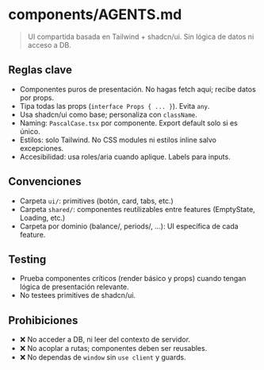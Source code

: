 # components/AGENTS.md

> UI compartida basada en Tailwind + shadcn/ui. Sin lógica de datos ni acceso a DB.

## Reglas clave

- Componentes puros de presentación. No hagas fetch aquí; recibe datos por props.
- Tipa todas las props (`interface Props { ... }`). Evita `any`.
- Usa shadcn/ui como base; personaliza con `className`.
- Naming: `PascalCase.tsx` por componente. Export default solo si es único.
- Estilos: solo Tailwind. No CSS modules ni estilos inline salvo excepciones.
- Accesibilidad: usa roles/aria cuando aplique. Labels para inputs.

## Convenciones

- Carpeta `ui/`: primitives (botón, card, tabs, etc.)
- Carpeta `shared/`: componentes reutilizables entre features (EmptyState, Loading, etc.)
- Carpeta por dominio (balance/, periods/, ...): UI específica de cada feature.

## Testing

- Prueba componentes críticos (render básico y props) cuando tengan lógica de presentación relevante.
- No testees primitives de shadcn/ui.

## Prohibiciones

- ❌ No acceder a DB, ni leer del contexto de servidor.
- ❌ No acoplar a rutas; componentes deben ser reusables.
- ❌ No dependas de `window` sin `use client` y guards.
